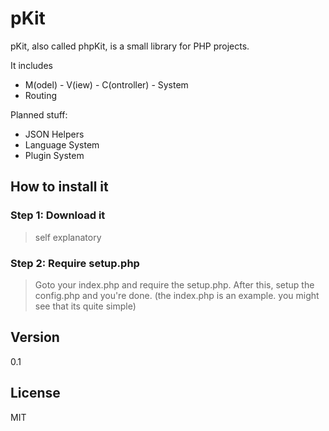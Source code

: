 # pKit

pKit, also called phpKit, is a small library for PHP projects. 

It includes

  - M(odel) - V(iew) - C(ontroller) - System
  - Routing

Planned stuff:

- JSON Helpers
- Language System
- Plugin System

## How to install it
### Step 1: Download it 
> self explanatory

### Step 2: Require setup.php
> Goto your index.php and require the setup.php.
> After this, setup the config.php and you're done. 
> (the index.php is an example. you might see that its quite simple)

## Version
0.1

License
----

MIT
